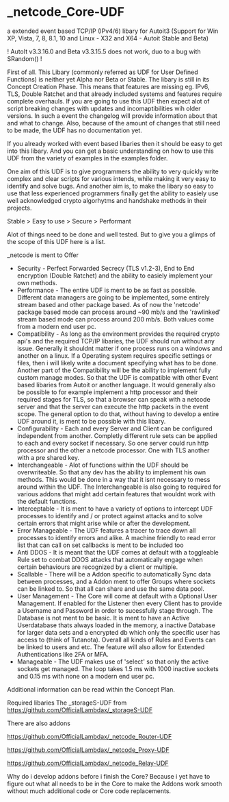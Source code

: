 # _netcode_Core-UDF
a extended event based TCP/IP (IPv4/6) libary for Autoit3 (Support for Win XP, Vista, 7, 8, 8.1, 10 and Linux - X32 and X64 - Autoit Stable and Beta)

! AutoIt v3.3.16.0 and Beta v3.3.15.5 does not work, duo to a bug with SRandom() !

First of all. This Libary (commonly referred as UDF for User Defined Functions) is neither yet Alpha nor Beta or Stable. The libary is still in its Concept Creation Phase. This means that features are missing eg. IPv6, TLS, Double Ratchet and that already included systems and features require complete overhauls. If you are going to use this UDF then expect alot of script breaking changes with updates and incomaptibilities wih older versions. In such a event the changelog will provide information about that and what to change. Also, because of the amount of changes that still need to be made, the UDF has no documentation yet.

If you already worked with event based libaries then it should be easy to get into this libary. And you can get a basic understanding on how to use this UDF from the variety of examples in the examples folder.

One aim of this UDF is to give programmers the ability to very quickly write complex and clear scripts for various intends, while making it very easy to identify and solve bugs. And another aim is, to make the libary so easy to use that less experienced programmers finally get the ability to easiely use well acknowledged crypto algorhytms and handshake methods in their projects.

Stable > Easy to use > Secure > Performant

Alot of things need to be done and well tested. But to give you a glimps of the scope of this UDF here is a list.

_netcode is ment to Offer
- Security         - Perfect Forwarded Secrecy (TLS v1.2-3), End to End encryption (Double Ratchet) and the ability to easiely implement your own methods.
- Performance      - The entire UDF is ment to be as fast as possible. Different data managers are going to be implemented, some entirely stream based and other package based. As of now the 'netcode' package based mode can process around ~90 mb/s and the 'rawlinked' stream based mode can process around 200 mb/s. Both values come from a modern end user pc.
- Compatibility    - As long as the environment provides the required crypto api's and the required TCP/IP libaries, the UDF should run without any issue.
Generally it shouldnt matter if one process runs on a windows and another on a linux. If a Operating system requires specific settings or files, then i will likely write a document specifying what has to be done. Another part of the Compatibility will be the ability to implement fully custom manage modes. So that the UDF is compatible with other Event based libaries from Autoit or another language. It would generally also be possible to for example implement a http processor and their required stages for TLS, so that a browser can speak with a netcode server and that the server can execute the http packets in the event scope. The general option to do that, without having to develop a entire UDF around it, is ment to be possible with this libary.
- Configurability  - Each and every Server and Client can be configured independent from another. Completly different rule sets can be applied to each and every socket if necessary. So one server could run http processor and the other a netcode processor. One with TLS another with a pre shared key.
- Interchangeable  - Alot of functions within the UDF should be overwriteable. So that any dev has the ability to implement his own methods. This would be done in a way that it isnt necessary to mess around within the UDF. The Interchangeable is also going to required for various addons that might add certain
features that wouldnt work with the default functions.
- Interceptable    - It is ment to have a variety of options to intercept UDF processes to identify and / or protect against attacks and to solve certain errors that might arise while or after the development.
- Error Manageable - The UDF features a tracer to trace down all processes to identify errors and alike. A machine friendly to read error list that can call on set callbacks is ment to be included too
- Anti DDOS        - It is meant that the UDF comes at default with a toggleable Rule set to combat DDOS attacks that automatically engage when certain behaviours are recognized by a client or multiple.
- Scallable        - There will be a Addon specific to automatically Sync data between processes, and a Addon ment to offer Groups where sockets can be linked to. So that all can share and use the same data pool.
- User Management  - The Core will come at default with a Optional User Management. If enabled for the Listener then every Client has to provide a Username and Password in order to sucessfully stage through. The Database is not ment to be basic. It is ment to have an Active Userdatabase thats always loaded in the memory, a inactive Database for larger data sets and a encrypted db which only the specific user has access to (think of Tutanota). Overall all kinds of Rules and Events can be linked to users and etc. The feature will also allow for Extended Authentications like 2FA or MFA.
- Manageable       - The UDF makes use of 'select' so that only the active sockets get managed. The loop takes 1.5 ms with 1000 inactive sockets and 0.15 ms with none on a modern end user pc.

Additional information can be read within the Concept Plan.

Required libaries
The _storageS-UDF from https://github.com/OfficialLambdax/_storageS-UDF

There are also addons

https://github.com/OfficialLambdax/_netcode_Router-UDF

https://github.com/OfficialLambdax/_netcode_Proxy-UDF

https://github.com/OfficialLambdax/_netcode_Relay-UDF

Why do i develop addons before i finish the Core? Because i yet have to figure out what all needs to be in the Core to make the Addons work smooth without much additional code or Core code replacements.
